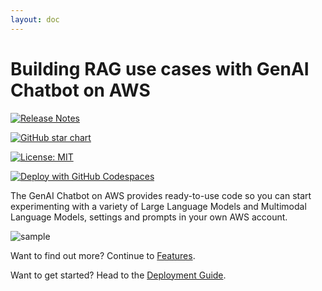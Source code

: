 ```yaml
---
layout: doc
---
```


# Building RAG use cases with GenAI Chatbot on AWS

[![Release Notes](https://img.shields.io/github/v/release/aws-samples/aws-genai-llm-chatbot)](https://github.com/aws-samples/aws-genai-llm-chatbot/releases)

[![GitHub star chart](https://img.shields.io/github/stars/aws-samples/aws-genai-llm-chatbot?style=social)](https://star-history.com/#aws-samples/aws-genai-llm-chatbot)

[![License: MIT](https://img.shields.io/badge/License-MIT-yellow.svg)](https://opensource.org/licenses/MIT)

[![Deploy with GitHub Codespaces](https://github.com/codespaces/badge.svg)](#deploy-with-github-codespaces)

The GenAI Chatbot on AWS provides ready-to-use code so you can start experimenting with a variety of Large Language Models and Multimodal Language Models, settings and prompts in your own AWS account.

![sample](./assets/chabot-sample.gif "GenAI Chatbot on AWS")

Want to find out more? Continue to [Features](./features).

Want to get started? Head to the [Deployment Guide](../guide/deploy).